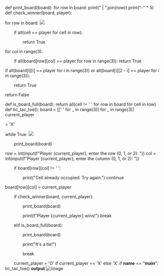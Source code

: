 ﻿def print\_board(board): for row in board: print(" | ".join(row)) print("-" \* 5) def check\_winner(board, player):

for row in board: ![](Aspose.Words.5976d077-552a-4fcc-9ad8-0b8d8ac9034d.001.png)

`    `if all(cell == player for cell in row): 

`        `return True 

for col in range(3): 

`    `if all(board[row][col] == player for row in range(3)):         return True 

if all(board[i][i] == player for i in range(3)) or all(board[i][2 - i] == player for i in range(3)): 

`    `return True 

return False

def is\_board\_full(board): return all(cell != ' ' for row in board for cell in row) def tic\_tac\_toe(): board = [[' ' for \_ in range(3)] for \_ in range(3)] current\_player

= 'X'

while True: ![](Aspose.Words.5976d077-552a-4fcc-9ad8-0b8d8ac9034d.002.png)

`    `print\_board(board) 

row = int(input(f"Player {current\_player}, enter the row (0, 1, or 2): ")) col = int(input(f"Player {current\_player}, enter the column (0, 1, or 2): ")) 

`    `if board[row][col] != ' ': 

`        `print("Cell already occupied. Try again.")         continue 

board[row][col] = current\_player 

`    `if check\_winner(board, current\_player): 

`        `print\_board(board) 

`        `print(f"Player {current\_player} wins!")         break 

`    `elif is\_board\_full(board): 

`        `print\_board(board) 

`        `print("It's a tie!") 

`        `break 

`    `current\_player = 'O' if current\_player == 'X' else 'X' if **name** == "**main**": tic\_tac\_toe()
**output**
![image](https://github.com/user-attachments/assets/c8df22a1-4527-49b1-9418-b4ae36c7caff)
